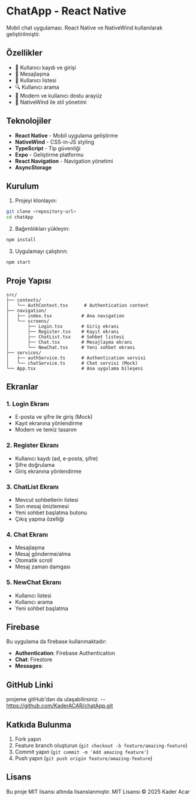 # ChatApp - React Native

Mobil chat uygulaması. React Native ve NativeWind kullanılarak geliştirilmiştir.

## Özellikler

- 🔐 Kullanıcı kaydı ve girişi 
- 💬 Mesajlaşma 
- 👥 Kullanıcı listesi
- 🔍 Kullanıcı arama
- 📱 Modern ve kullanıcı dostu arayüz
- 🌙 NativeWind ile stil yönetimi

## Teknolojiler

- **React Native** - Mobil uygulama geliştirme
- **NativeWind** - CSS-in-JS styling
- **TypeScript** - Tip güvenliği
- **Expo** - Geliştirme platformu
- **React Navigation** - Navigation yönetimi
- **AsyncStorage** 

## Kurulum

1. Projeyi klonlayın:
```bash
git clone <repository-url>
cd chatApp
```

2. Bağımlılıkları yükleyin:
```bash
npm install
```

3. Uygulamayı çalıştırın:
```bash
npm start
```

## Proje Yapısı

```
src/
├── contexts/
│   └── AuthContext.tsx      # Authentication context
├── navigation/
│   ├── index.tsx           # Ana navigation
│   └── screens/
│       ├── Login.tsx       # Giriş ekranı
│       ├── Register.tsx    # Kayıt ekranı
│       ├── ChatList.tsx    # Sohbet listesi
│       ├── Chat.tsx        # Mesajlaşma ekranı
│       └── NewChat.tsx     # Yeni sohbet ekranı
├── services/
│   ├── authService.ts      # Authentication servisi 
│   └── chatService.ts      # Chat servisi (Mock)
└── App.tsx                 # Ana uygulama bileşeni
```

## Ekranlar

### 1. Login Ekranı
- E-posta ve şifre ile giriş (Mock)
- Kayıt ekranına yönlendirme
- Modern ve temiz tasarım

### 2. Register Ekranı
- Kullanıcı kaydı (ad, e-posta, şifre) 
- Şifre doğrulama
- Giriş ekranına yönlendirme

### 3. ChatList Ekranı
- Mevcut sohbetlerin listesi 
- Son mesaj önizlemesi
- Yeni sohbet başlatma butonu
- Çıkış yapma özelliği

### 4. Chat Ekranı
- Mesajlaşma 
- Mesaj gönderme/alma
- Otomatik scroll
- Mesaj zaman damgası

### 5. NewChat Ekranı
- Kullanıcı listesi 
- Kullanıcı arama
- Yeni sohbet başlatma

## Firebase

Bu uygulama da firebase kullanmaktadır:

- **Authentication**: Firebase Authentication 
- **Chat**: Firestore 
- **Messages**: 

## GitHub Linki
projeme gitHub'dan da ulaşabilirsiniz.
-- https://github.com/KaderACAR/chatApp.git

## Katkıda Bulunma

1. Fork yapın
2. Feature branch oluşturun (`git checkout -b feature/amazing-feature`)
3. Commit yapın (`git commit -m 'Add amazing feature'`)
4. Push yapın (`git push origin feature/amazing-feature`)


## Lisans

Bu proje MIT lisansı altında lisanslanmıştır. MIT Lisansı © 2025 Kader Acar
